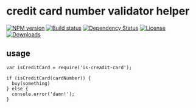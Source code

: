 # credit card number validator helper

[![NPM version][npm-image]][npm-url]
[![Build status][travis-image]][travis-url]
[![Dependency Status][david-image]][david-url]
[![License][license-image]][license-url]
[![Downloads][downloads-image]][downloads-url]


## usage

```
var isCreditCard = require('is-creadit-card');

if (isCreditCard(cardNumber)) {
  buy(something)
} else {
  console.error('damn!');
}
```

[npm-image]: https://img.shields.io/npm/v/is-credit-card.svg?style=flat-square
[npm-url]: https://npmjs.org/package/is-credit-card
[travis-image]: https://img.shields.io/travis/zhuangya/is-credit-card.svg?style=flat-square
[travis-url]: https://travis-ci.org/zhuangya/is-credit-card
[david-image]: http://img.shields.io/david/zhuangya/is-credit-card.svg?style=flat-square
[david-url]: https://david-dm.org/palomajs/is-credit-card
[license-image]: http://img.shields.io/npm/l/is-credit-card.svg?style=flat-square
[license-url]: LICENSE
[downloads-image]: http://img.shields.io/npm/dm/is-credit-card.svg?style=flat-square
[downloads-url]: https://npmjs.org/package/is-credit-card
